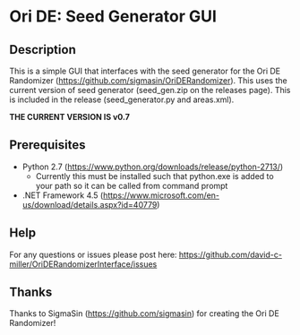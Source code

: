# Ori DE: Seed Generator GUI

## Description
This is a simple GUI that interfaces with the seed generator for the 
Ori DE Randomizer (https://github.com/sigmasin/OriDERandomizer). This 
uses the current version of seed generator (seed_gen.zip on the 
releases page). This is included in the release (seed_generator.py and 
areas.xml).

**THE CURRENT VERSION IS v0.7**

## Prerequisites
+ Python 2.7 (https://www.python.org/downloads/release/python-2713/)
  - Currently this must be installed such that python.exe is added to your path so 
    it can be called from command prompt
+ .NET Framework 4.5 (https://www.microsoft.com/en-us/download/details.aspx?id=40779)

## Help
For any questions or issues please post here:
https://github.com/david-c-miller/OriDERandomizerInterface/issues 

## Thanks

Thanks to SigmaSin (https://github.com/sigmasin) for creating the Ori DE 
Randomizer!
